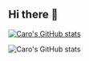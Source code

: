 ## Hi there 👋

<!--
**carobs9/carobs9** is a ✨ _special_ ✨ repository because its `README.md` (this file) appears on your GitHub profile.

Here are some ideas to get you started:

- 🔭 I’m currently working on ...
- 🌱 I’m currently learning ...
- 👯 I’m looking to collaborate on ...
- 🤔 I’m looking for help with ...
- 💬 Ask me about ...
- 📫 How to reach me: ...
- 😄 Pronouns: ...
- ⚡ Fun fact: ...
-->
[![Caro's GitHub stats](https://github-readme-stats.vercel.app/api?username=carobs9)](https://github.com/anuraghazra/github-readme-stats)


![Caro's GitHub stats](https://github-readme-stats.vercel.app/api?username=caro&show_icons=true)
